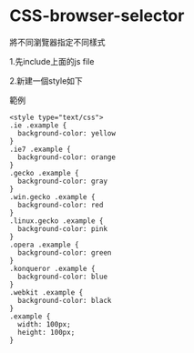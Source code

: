 # CSS-browser-selector
將不同瀏覽器指定不同樣式


1.先include上面的js file

2.新建一個style如下


範例
```
<style type="text/css">
.ie .example {
  background-color: yellow
}
.ie7 .example {
  background-color: orange
}
.gecko .example {
  background-color: gray
}
.win.gecko .example {
  background-color: red
}
.linux.gecko .example {
  background-color: pink
}
.opera .example {
  background-color: green
}
.konqueror .example {
  background-color: blue
}
.webkit .example {
  background-color: black
}
.example {
  width: 100px;
  height: 100px;
}
```
